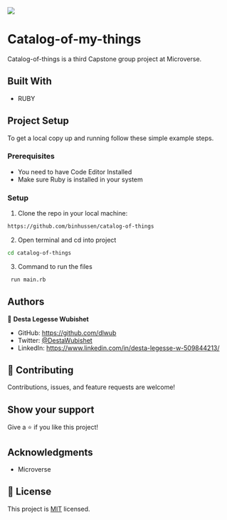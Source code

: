 ![](https://img.shields.io/badge/Microverse-blueviolet)

# Catalog-of-my-things
Catalog-of-things is a third Capstone group project at Microverse. 


## Built With
- RUBY

## Project Setup
To get a local copy up and running follow these simple example steps.

### Prerequisites

- You need to have Code Editor Installed
- Make sure Ruby is installed in your system 

### Setup
1. Clone the repo in your local machine:
```bash
https://github.com/binhussen/catalog-of-things
```
2. Open terminal and cd into project 
```bash
cd catalog-of-things
```

3. Command to run the files
```bash
 run main.rb
```

## Authors

👤 **Desta Legesse Wubishet**

- GitHub: https://github.com/dlwub
- Twitter: [@DestaWubishet](https://twitter.com/DestaWubishet)
- LinkedIn: https://www.linkedin.com/in/desta-legesse-w-509844213/

## 🤝 Contributing

Contributions, issues, and feature requests are welcome!

## Show your support

Give a ⭐️ if you like this project!

## Acknowledgments
- Microverse

## 📝 License

This project is [MIT](./MIT.md) licensed.
